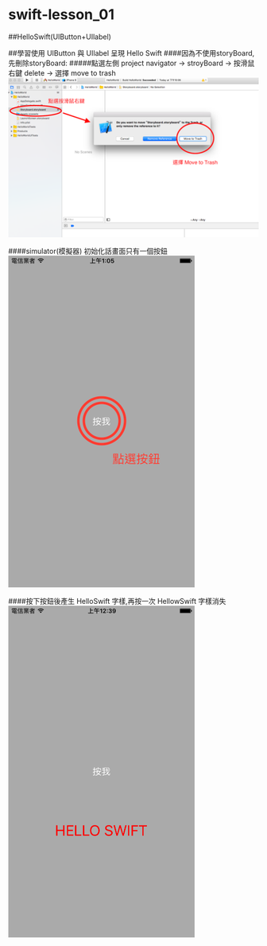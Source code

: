 # swift-lesson_01
##HelloSwift(UIButton+UIlabel)

##學習使用 UIButton 與 UIlabel 呈現 Hello Swift
####因為不使用storyBoard,先刪除storyBoard:
#####點選左側 project navigator -> stroyBoard -> 按滑鼠右鍵 delete -> 選擇 move to trash
![GitHub](https://github.com/nick0904/some_pics/blob/master/deleteStoryBoard.png)

####simulator(模擬器) 初始化話畫面只有一個按鈕
![GitHub](https://github.com/nick0904/some_pics/blob/master/demo_01.png)

####按下按鈕後產生 HelloSwift 字樣,再按一次 HellowSwift 字樣消失
![GitHub](https://github.com/nick0904/some_pics/blob/master/demo.png)
